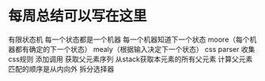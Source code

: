 # 每周总结可以写在这里

有限状态机
    每一个状态都是一个机器
    每一个机器知道下一个状态 
        moore（每个机器都有确定的下一个状态）
        mealy（根据输入决定下一个状态）
css parser
    收集css规则
    添加调用
    获取父元素序列 
    从stack获取本元素的所有父元素
    计算父元素匹配的顺序是从内向外
    拆分选择器